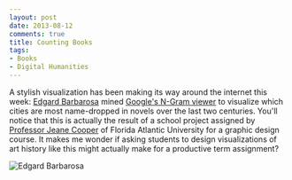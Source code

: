 ```yaml
---
layout: post
date: 2013-08-12
comments: true
title: Counting Books
tags:
- Books
- Digital Humanities
---
```


A stylish visualization has been making its way around the internet this week: [Edgard Barbarosa](http://www.behance.net/gallery/Books-of-Cities-Infographic/9188073) mined [Google's N-Gram viewer](http://books.google.com/ngrams) to visualize which cities are most name-dropped in novels over the last two centuries. You'll notice that this is actually the result of a school project assigned by [Professor Jeane Cooper](http://www.fau.edu/vaah/cooper.php) of Florida Atlantic University for a graphic design course. It makes me wonder if asking students to design visualizations of art history like this might actually make for a productive term assignment?

![Edgard Barbarosa](https://mir-s3-cdn-cf.behance.net/project_modules/fs/0347fc9188073.560ca0ca4943d.jpg)
